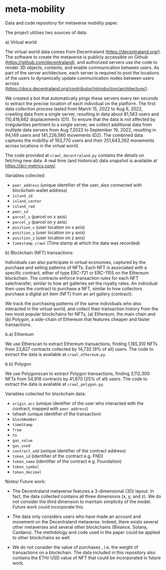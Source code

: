 # meta-mobility

Data and code repository for metaverse mobility paper. 

The project utilizes two sources of data:

a) Virtual world:

The virtual world data comes from Decentraland (https://decentraland.org/). The software to create the metaverse is publicly accessible on Github (https://github.com/decentraland), and authorized servers use the code to render 3D objects, contents, and enable communication between users. As part of the server architecture, each server is required to post the locations of the users to dynamically update communication nodes between users across (https://docs.decentraland.org/contributor/introduction/architecture/).

We created a bot that automatically pings these servers every ten seconds to extract the precise location of each individual on the platform. The first data collection process lasted from March 15, 2022 to Aug 6, 2022, crawling data from a single server, resulting in data about 81,563 users and 110,416,682 displacements (D1). To ensure that the data is not affected by irregularities pertinent to a single server, we collect additional data from multiple data servers from Aug 7,2022 to September 19, 2022, resulting in 94,149 users and 141,226,580 movements (D2). The combined data captures the mobility of 163,770 users and their 251,643,262 movements across locations in the virtual world.

The code provided at `crawl_decentraland.py` contains the details on fetching new data. A real time (and historical) data snapshot is available at https://dcl-metrics.com/.

Variables collected:

- `peer_address` (unique identifier of the user, also connected with blockchain wallet address)
- `island_id`
- `island_center`
- `island_rad`
- `peer_id`
- `parcel_x` (parcel on x axis)
- `parcel_y` (parcel on y axis)
- `position_x` (user location on x axis)
- `position_y` (user location on y axis)
- `position_z` (user location on z axis)
- `timestamp_crawl` (Time stamp at which the data was recorded)

b) Blockchain (NFT) transactions:

Individuals can also participate in virtual economies, captured by the purchase and selling patterns of NFTs. Each NFT is associated with a specific contract, either of type ERC-721 or ERC-1155 on the Ethereum blockchain. The contracts enforce transaction rules for each NFT sale/transfer, similar to how art galleries set the royalty rates. An individual then uses the contract to purchase a NFT, similar to how collectors purchase a digital art item (NFT) from an art gallery (contract).

We track the purchasing patterns of the same individuals who also interacted in the virtual world, and collect their transaction history from the two most popular blockchains for NFTs, (a) Ethereum, the main chain and (b) Polygon, a side-chain of Ethereum that features cheaper and faster transactions.

b.a) Ethereum

We use Etherscan to extract Ethereum transactions, finding 1,165,310 NFTs from 23,827 contracts collected by 14,732 (9\% of all) users. The code to extract the data is available at `crawl_ethereum.py`.

b.b) Polygon

We use Polygonscan to extract Polygon transactions, finding 3,112,300 NFTs from 54,918 contracts by 41,870 (25\% of all) users. The code to extract the data is available at `crawl_polygon.py`.

Variables collected for blockchain data:

- `origin_acc` (unique identifier of the user who interacted with the contract, mapped with `peer_address`)
- txhash (unique identifier of the transaction)
- `blockNumber`
- `timeStamp`
- `from`
- `to`
- `gas_value`
- `gas_used`
- `contract_add` (unique identifier of the contract address)
- `token_id` (identifier of the contract e.g. FND)
- `token_name` (identifier of the contract e.g. Foundation)
- `token_symbol`
- `token_decimal`

Notes/ Future work:

- The Decentraland metaverse features a 3-dimensional (3D) layout. In fact, the data collected contains all three dimensions (x, y, and z). We do not consider the third dimension to maintain simplicity of the model. Future work could incorporate this.

- The data only considers users who have made an account and movement on the Decentraland metaverse. Indeed, there exists several other metaverses and several other blockchains (Binance, Solana, Cardano). The methdology and code used in the paper could be applied to other blockchains as well.

- We do not consider the value of purchases , i.e. the weight of transactions on a blockchain. The data included in this repository also contains the ETH/ USD value of NFT that could be incorporated in future work.
